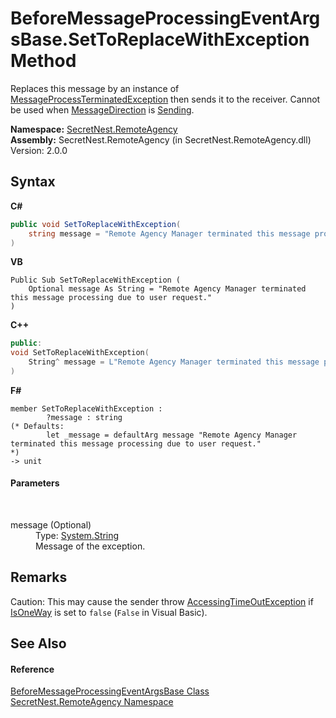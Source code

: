 # BeforeMessageProcessingEventArgsBase.SetToReplaceWithException Method 
 

Replaces this message by an instance of <a href="T_SecretNest_RemoteAgency_MessageProcessTerminatedException">MessageProcessTerminatedException</a> then sends it to the receiver. Cannot be used when <a href="P_SecretNest_RemoteAgency_BeforeMessageProcessingEventArgsBase_MessageDirection">MessageDirection</a> is <a href="T_SecretNest_RemoteAgency_MessageDirection">Sending</a>.

**Namespace:**&nbsp;<a href="N_SecretNest_RemoteAgency">SecretNest.RemoteAgency</a><br />**Assembly:**&nbsp;SecretNest.RemoteAgency (in SecretNest.RemoteAgency.dll) Version: 2.0.0

## Syntax

**C#**<br />
``` C#
public void SetToReplaceWithException(
	string message = "Remote Agency Manager terminated this message processing due to user request."
)
```

**VB**<br />
``` VB
Public Sub SetToReplaceWithException ( 
	Optional message As String = "Remote Agency Manager terminated this message processing due to user request."
)
```

**C++**<br />
``` C++
public:
void SetToReplaceWithException(
	String^ message = L"Remote Agency Manager terminated this message processing due to user request."
)
```

**F#**<br />
``` F#
member SetToReplaceWithException : 
        ?message : string 
(* Defaults:
        let _message = defaultArg message "Remote Agency Manager terminated this message processing due to user request."
*)
-> unit 

```


#### Parameters
&nbsp;<dl><dt>message (Optional)</dt><dd>Type: <a href="https://docs.microsoft.com/dotnet/api/system.string" target="_blank">System.String</a><br />Message of the exception.</dd></dl>

## Remarks
Caution: This may cause the sender throw <a href="T_SecretNest_RemoteAgency_AccessingTimeOutException">AccessingTimeOutException</a> if <a href="P_SecretNest_RemoteAgency_MessageBodyEventArgsBase_IsOneWay">IsOneWay</a> is set to `false` (`False` in Visual Basic).

## See Also


#### Reference
<a href="T_SecretNest_RemoteAgency_BeforeMessageProcessingEventArgsBase">BeforeMessageProcessingEventArgsBase Class</a><br /><a href="N_SecretNest_RemoteAgency">SecretNest.RemoteAgency Namespace</a><br />